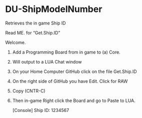 # DU-ShipModelNumber
Retrieves the in game Ship ID


Read ME. for “Get.Ship.ID”

Welcome.

1) Add a Programming Board from in game to (a) Core.
2) Will output to a LUA Chat window
3) On your Home Computer GitHub click on the file Get.Ship.ID
4) On the right side of GitHub you have Edit. Click for RAW
5) Copy (CNTR-C) 
6) Then in-game Right click the Board and go to Paste to LUA.

		
	  [Console]	Ship ID: 1234567
